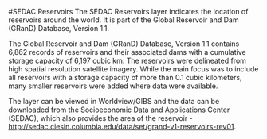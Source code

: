 #SEDAC Reservoirs
The SEDAC Reservoirs layer indicates the location of reservoirs around the world. It is part of the Global Reservoir and Dam (GRanD) Database, Version 1.1.

The Global Reservoir and Dam (GRanD) Database, Version 1.1 contains 6,862 records of reservoirs and their associated dams with a cumulative storage capacity of 6,197 cubic km. The reservoirs were delineated from high spatial resolution satellite imagery. While the main focus was to include all reservoirs with a storage capacity of more than 0.1 cubic kilometers, many smaller reservoirs were added where data were available.

The layer can be viewed in Worldview/GIBS and the data can be downloaded from the Socioeconomic Data and Applications Center (SEDAC), which also provides the area of the reservoir  - <http://sedac.ciesin.columbia.edu/data/set/grand-v1-reservoirs-rev01>. 

